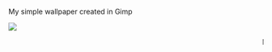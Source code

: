 My simple wallpaper created in Gimp

<img src="https://skandyn-sh.github.io/img/my-new-wallpaper.png"/>


<marquee>Merry Christmas!</marquee>

